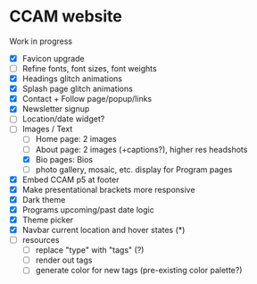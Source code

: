 # CCAM website

Work in progress

-   [x] Favicon upgrade
-   [ ] Refine fonts, font sizes, font weights
-   [x] Headings glitch animations
-   [x] Splash page glitch animations
-   [x] Contact + Follow page/popup/links
-   [x] Newsletter signup
-   [ ] Location/date widget?
-   [ ] Images / Text
    -   [ ] Home page: 2 images
    -   [ ] About page: 2 images (+captions?), higher res headshots
    -   [x] Bio pages: Bios
    -   [ ] photo gallery, mosaic, etc. display for Program pages
-   [x] Embed CCAM p5 at footer
-   [x] Make presentational brackets more responsive
-   [x] Dark theme
-   [x] Programs upcoming/past date logic
-   [x] Theme picker
-   [x] Navbar current location and hover states (\*)
-   [ ] resources
    -   [ ] replace "type" with "tags" (?)
    -   [ ] render out tags
    -   [ ] generate color for new tags (pre-existing color palette?)
